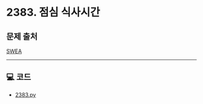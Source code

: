 # 2383. 점심 식사시간

## 문제 출처
[SWEA](https://swexpertacademy.com/main/talk/solvingClub/problemView.do?solveclubId=AZgvQCv6GNXHBIT9&contestProbId=AV5-BEE6AK0DFAVl&probBoxId=AZlxYsXq_crHBITM&type=PROBLEM&problemBoxTitle=9%EC%9B%94+4%EC%A3%BC%EC%B0%A8%289%2F28%EA%B9%8C%EC%A7%80+%ED%91%B8%EC%8B%9C%EC%98%A4%29&problemBoxCnt=2)




---

## 💻 코드
* [2383.py](2383.py)